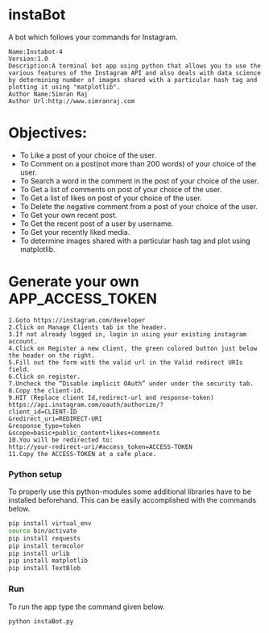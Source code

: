 # instaBot
 A bot which follows your commands for Instagram.

````````````````````````
Name:Instabot-4
Version:1.0
Description:A terminal bot app using python that allows you to use the various features of the Instagram API and also deals with data science by determining number of images shared with a particular hash tag and plotting it using "matplotlib".
Author Name:Simran Raj
Author Url:http://www.simranraj.com
``````````````````````````

 
 # Objectives:
* To Like a post of your choice of the user.
* To Comment on a post(not more than 200 words) of your choice of the user.
* To Search a word in the comment in the post of your choice of the user.
* To Get a list of comments on post of your choice of the user.
* To Get a list of likes on post of your choice of the user.
* To Delete the negative comment from a post of your choice of the user.
* To Get your own recent post.
* To Get the recent post of a user by username.
* To Get your recently liked media.
* To determine images shared with a particular hash tag and plot using matplotlib.

 

# Generate your own APP_ACCESS_TOKEN

```````````````````````````````````````
1.Goto https://instagram.com/developer
2.Click on Manage Clients tab in the header.
3.If not already logged in, login in using your existing instagram account.
4.Click on Register a new client, the green colored button just below the header on the right.
5.Fill out the form with the valid url in the Valid redirect URIs field.
6.Click on register.
7.Uncheck the “Disable implicit OAuth” under under the security tab.
8.Copy the client-id.
9.HIT (Replace client Id,redirect-url and response-token)
https://api.instagram.com/oauth/authorize/?
client_id=CLIENT-ID
&redirect_uri=REDIRECT-URI
&response_type=token
&scope=basic+public_content+likes+comments
10.You will be redirected to:
http://your-redirect-uri/#access_token=ACCESS-TOKEN
11.Copy the ACCESS-TOKEN at a safe place.

````````````````````````````````````````````
### Python setup

To properly use this python-modules some additional libraries have to be
installed beforehand. This can be easily accomplished with the commands below.

```bash
pip install virtual_env
source bin/activate
pip install requests
pip install termcolor
pip install urlib
pip install matplotlib
pip install TextBlob
```

### Run 
To run the app type the command given below.

```bash
python instaBot.py
```
